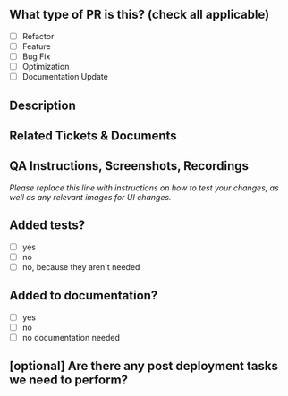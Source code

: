 <!--
     Before submitting a Pull Request, please ensure you've done the following:

     - 📖 Read the Contributing Guide.
     - 📖 Read the Code of Conduct.
     - 👷‍♀️ Create small PRs. In most cases this will be possible.
     - ✅ Provide tests for your changes.
     - 📝 Use descriptive commit messages.
     - 📗 Update any related documentation and include any relevant screenshots.
-->

## What type of PR is this? (check all applicable)

- [ ] Refactor
- [ ] Feature
- [ ] Bug Fix
- [ ] Optimization
- [ ] Documentation Update

## Description

## Related Tickets & Documents

## QA Instructions, Screenshots, Recordings

_Please replace this line with instructions on how to test your changes, as well
as any relevant images for UI changes._

## Added tests?

- [ ] yes
- [ ] no
- [ ] no, because they aren't needed

## Added to documentation?

- [ ] yes
- [ ] no
- [ ] no documentation needed

## [optional] Are there any post deployment tasks we need to perform?
